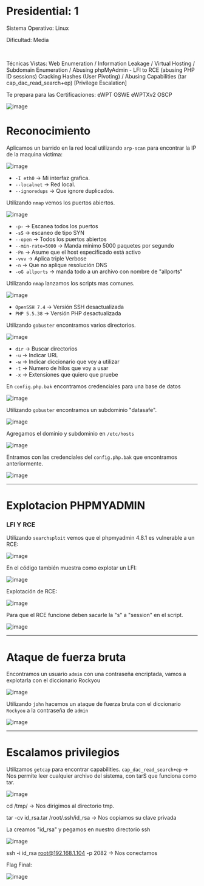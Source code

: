 # Presidential: 1

Sistema Operativo: Linux

Dificultad: Media

<br>

Técnicas Vistas: Web Enumeration /
Information Leakage /
Virtual Hosting /
Subdomain Enumeration /
Abusing phpMyAdmin - LFI to RCE (abusing PHP ID sessions)
Cracking Hashes (User Pivoting) /
Abusing Capabilities (tar cap_dac_read_search+ep) [Privilege Escalation]

Te prepara para las Certificaciones: eWPT OSWE eWPTXv2 OSCP



![image](https://github.com/user-attachments/assets/8fae9c5e-6c42-408b-88e2-787910e75ed4)


# Reconocimiento

Aplicamos un barrido en la red local utilizando `arp-scan` para encontrar la IP de la maquina victima:



![image](https://github.com/user-attachments/assets/d4cb276c-d2a5-44bc-9c40-b776547074a4)
- `-I eth0` -> Mi interfaz grafica.
- `--localnet` -> Red local.
- `--ignoredups` -> Que ignore duplicados.



Utilizando `nmap` vemos los puertos abiertos.



![image](https://github.com/user-attachments/assets/7c0af8a0-5b9b-4c2c-be1c-cca46a1b7660)



- `-p-` -> Escanea todos los puertos
- `-sS` -> escaneo de tipo SYN
- `--open` -> Todos los puertos abiertos
- `--min-rate=5000` -> Manda mínimo 5000 paquetes por segundo
- `-Pn` -> Asume que el host especificado está activo
- `-vvv` -> Aplica triple Verbose
- `-n` -> Que no aplique resolución DNS
- `-oG allports` -> manda todo a un archivo con nombre de "allports"


Utilizando `nmap` lanzamos los scripts mas comunes.



![image](https://github.com/user-attachments/assets/9e298361-6368-47df-8590-c51330e18fdf)



- `OpenSSH 7.4` -> Versión SSH desactualizada
- `PHP 5.5.38` -> Versión PHP desactualizada

Utilizando `gobuster` encontramos varios directorios.



![image](https://github.com/user-attachments/assets/335036c9-c96a-465a-9c36-48cfeb5c2ff7)



- `dir` -> Buscar directorios
- `-u` -> Indicar URL
- `-w` -> Indicar diccionario que voy a utilizar
- `-t` -> Numero de hilos que voy a usar
- `-x` -> Extensiones que quiero que pruebe

En `config.php.bak` encontramos credenciales para una base de datos



![image](https://github.com/user-attachments/assets/39c5c121-5b26-4ecf-9597-6d8aedaac7bf)

Utilizando `gobuster` encontramos un subdominio "datasafe".



![image](https://github.com/user-attachments/assets/b61e30d8-5968-4096-b19f-6f444876a6bc)

Agregamos el dominio y subdominio en `/etc/hosts`



![image](https://github.com/user-attachments/assets/ca70c92a-4ae3-41d0-a23a-e7b41b3eaaff)



Entramos con las credenciales del `config.php.bak` que encontramos anteriormente.



![image](https://github.com/user-attachments/assets/73a251b2-4b27-4757-9ee7-db8aef0d9b6e)

------

# Explotacion PHPMYADMIN



### LFI Y RCE

Utilizando `searchsploit` vemos que el phpmyadmin 4.8.1 es vulnerable a un RCE:



![image](https://github.com/user-attachments/assets/0c022638-cf01-450b-9d9d-50ee44692a11)



En el código también muestra como explotar un LFI:



![image](https://github.com/user-attachments/assets/0f4296bf-36ce-4d48-9be0-11ab673b5c8d)



Explotación de RCE:



![image](https://github.com/user-attachments/assets/645921ad-39ec-4774-a6b0-a9d66b9012ce)



Para que el RCE funcione deben sacarle la "s" a "session" en el script.



![image](https://github.com/user-attachments/assets/dfb50f34-e097-427d-bd12-5d87a3b3b05e)


----

# Ataque de fuerza bruta

Encontramos un usuario `admin` con una contraseña encriptada, vamos a explotarla con el diccionario Rockyou



![image](https://github.com/user-attachments/assets/de612644-43cb-419b-a472-13c4f6c84790)


Utilizando `john` hacemos un ataque de fuerza bruta con el diccionario `Rockyou` a la contraseña de `admin`



![image](https://github.com/user-attachments/assets/6a0e7dfd-db38-42c8-bb52-e8ab7fda074d)


----

# Escalamos privilegios


Utilizamos `getcap` para encontrar capabilities.
`cap_dac_read_search+ep` -> Nos permite leer cualquier archivo del sistema, con tarS que funciona como tar.



![image](https://github.com/user-attachments/assets/046d89a8-49c2-4f03-b89a-09e901eb3e5e)



cd /tmp/ -> Nos dirigimos al directorio tmp.

tar -cv id_rsa.tar /root/.ssh/id_rsa -> Nos copiamos su clave privada

La creamos "id_rsa" y pegamos en nuestro directorio ssh



![image](https://github.com/user-attachments/assets/3a509cb0-46c3-427b-b7ef-45e1d6e2710e)



ssh -i id_rsa root@192.168.1.104 -p 2082 -> Nos conectamos

Flag Final:



![image](https://github.com/user-attachments/assets/e132d25d-0178-480d-b4c5-1fec26aab8d9)


